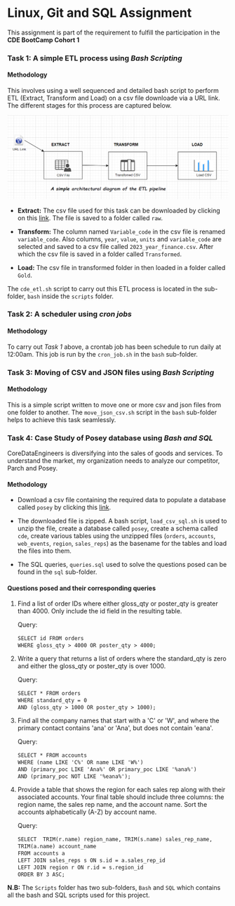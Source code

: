 # Linux, Git and SQL Assignment

This assignment is part of the requirement to fulfill the participation in the **CDE BootCamp Cohort 1**

### Task 1: A simple ETL process using *Bash Scripting*

#### Methodology

This involves using a well sequenced and detailed bash script to perform ETL (Extract, Transform and Load) on a csv file downloade via a URL link. The different stages
for this process are captured below.

![A Simple ETL Pipeline](./simpleETLPipeline.PNG)

- **Extract:** The csv file used for this task can be downloaded by clicking on this [link](https://www.stats.govt.nz/assets/Uploads/Annual-enterprise-survey/Annual-enterprise-survey-2023-financial-year-provisional/Download-data/annual-enterprise-survey-2023-financial-year-provisional.csv).
The file is saved to a folder called `raw`.

- **Transform:** The column named `Variable_code` in the csv file is renamed `variable_code`. Also columns, `year`, `value`, `units` and `variable_code` are selected 
and saved to a csv file called `2023_year_finance.csv`. After which the csv file is saved in a folder called `Transformed`.

- **Load:** The csv file in transformed folder in then loaded in a folder called `Gold`.

The `cde_etl.sh` script to carry out this ETL process is located in the sub-folder, `bash` inside the `scripts` folder.

### Task 2: A scheduler using *cron jobs*

#### Methodology

To carry out *Task 1* above, a crontab job has been schedule to run daily at 12:00am. This job is run by the `cron_job.sh` in the `bash` sub-folder.

### Task 3: Moving of CSV and JSON files using *Bash Scripting*

#### Methodology

This is a simple script written to move one or more csv and json files from one folder to another. The `move_json_csv.sh` script in the `bash` sub-folder
helps to achieve this task seamlessly.

### Task 4: Case Study of Posey database using *Bash and SQL*

CoreDataEngineers is diversifying into the sales of goods and services. To understand the market, my organization needs to analyze our competitor,
Parch and Posey. 

#### Methodology

- Download a csv file containing the required data to populate a database called `posey` by clicking this [link]("https://wetransfer.com/downloads/b04296265aee9fe85d21c2da088564c720240828210323/c88ae0").

- The downloaded file is zipped. A bash script, `load_csv_sql.sh` is used to unzip the file, create a database called `posey`, create a schema called `cde`,
create various tables using the unzipped files (`orders`, `accounts`, `web_events`, `region`, `sales_reps`) as the basename for the tables and load the files into them.

- The SQL queries, `queries.sql` used to solve the questions posed can be found in the `sql` sub-folder.

#### Questions posed and their corresponding queries

1. Find a list of order IDs where either gloss_qty or poster_qty is greater than 4000. Only include the id field in the resulting table.

	Query:
	```
	SELECT id FROM orders
	WHERE gloss_qty > 4000 OR poster_qty > 4000;
	```
2. Write a query that returns a list of orders where the standard_qty is zero and either the gloss_qty or poster_qty is over 1000.

	Query:
	```
	SELECT * FROM orders
	WHERE standard_qty = 0 
	AND (gloss_qty > 1000 OR poster_qty > 1000);
	```
3. Find all the company names that start with a 'C' or 'W', and where the primary contact contains 'ana' or 'Ana', but does not contain 'eana'.

	Query:
	```
	SELECT * FROM accounts
	WHERE (name LIKE 'C%' OR name LIKE 'W%')
	AND (primary_poc LIKE 'Ana%' OR primary_poc LIKE '%ana%')
	AND (primary_poc NOT LIKE '%eana%');
	```
4. Provide a table that shows the region for each sales rep along with their associated accounts. Your final table should include three columns: 
the region name, the sales rep name, and the account name. Sort the accounts alphabetically (A-Z) by account name.

	Query:
	```
	SELECT  TRIM(r.name) region_name, TRIM(s.name) sales_rep_name, TRIM(a.name) account_name
	FROM accounts a 
	LEFT JOIN sales_reps s ON s.id = a.sales_rep_id
	LEFT JOIN region r ON r.id = s.region_id
	ORDER BY 3 ASC;
	```
	
**N.B:** The `Scripts` folder has two sub-folders, `Bash` and `SQL` which contains all the bash and SQL scripts used for this project.
